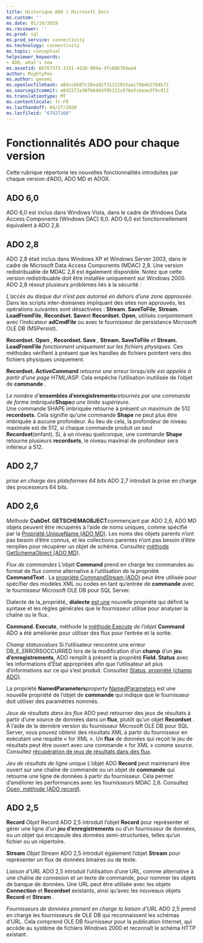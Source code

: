 ```yaml
---
title: Historique ADO | Microsoft Docs
ms.custom: ''
ms.date: 01/19/2019
ms.reviewer: ''
ms.prod: sql
ms.prod_service: connectivity
ms.technology: connectivity
ms.topic: conceptual
helpviewer_keywords:
- ADO, what's new
ms.assetid: 667673f2-3151-432b-894a-3fc60b704ea4
author: MightyPen
ms.author: genemi
ms.openlocfilehash: a84ccbb97c26ea92f31212933aac79bde2784b72
ms.sourcegitcommit: e042272a38fb646df05152c676e5cbeae3f9cd13
ms.translationtype: MT
ms.contentlocale: fr-FR
ms.lasthandoff: 04/27/2020
ms.locfileid: "67927168"
---
```

# <a name="ado-features-for-each-release"></a>Fonctionnalités ADO pour chaque version

Cette rubrique répertorie les nouvelles fonctionnalités introduites par chaque version d’ADO, ADO MD et ADOX.

## <a name="ado-60"></a>ADO 6,0

 ADO 6,0 est inclus dans Windows Vista, dans le cadre de Windows Data Access Components (Windows DAC) 6,0. ADO 6,0 est fonctionnellement équivalent à ADO 2,8.

## <a name="ado-28"></a>ADO 2,8

 ADO 2,8 était inclus dans Windows XP et Windows Server 2003, dans le cadre de Microsoft Data Access Components (MDAC) 2,8. Une version redistribuable de MDAC 2,8 est également disponible. Notez que cette version redistribuable doit être installée uniquement sur Windows 2000. ADO 2,8 résout plusieurs problèmes liés à la sécurité :

 *L’accès au disque dur n’est pas autorisé en dehors d’une zone approuvée.*
Dans les scripts inter-domaines impliquant des sites non approuvés, les opérations suivantes sont désactivées : **Stream. SaveToFile**, **Stream. LoadFromFile**, **Recordset. Save**et **Recordset. Open**, utilisés conjointement avec l’indicateur **adCmdFile** ou avec le fournisseur de persistance Microsoft OLE DB (MSPersist).

 **Recordset. Open** _,_  **Recordset. Save** _,_  **Stream. SaveToFile** _et_  **Stream. LoadFromFile**  _fonctionnent uniquement sur les fichiers physiques._
Ces méthodes vérifient à présent que les handles de fichiers pointent vers des fichiers physiques uniquement.

 **Recordset. ActiveCommand**  _retourne une erreur lorsqu’elle est appelée à partir d’une page HTML/ASP._
Cela empêche l’utilisation inutilisée de l’objet de **commande** .

 _Le nombre d'_**ensembles d’enregistrements**_retournés par une commande de forme imbriquée_**Shape**_a une limite supérieure._        
Une commande SHAPE imbriquée retourne à présent un maximum de 512 **recordsets**. Cela signifie qu’une commande **Shape** ne peut plus être imbriquée à aucune profondeur. Au lieu de cela, la profondeur de niveau maximale est de 512, si chaque commande produit un seul **Recordset**(enfant). Si, à un niveau quelconque, une commande **Shape** retourne plusieurs **recordsets**, le niveau maximal de profondeur sera inférieur à 512.

## <a name="ado-27"></a>ADO 2,7

 *prise en charge des plateformes 64 bits* ADO 2,7 introduit la prise en charge des processeurs 64 bits.

## <a name="ado-26"></a>ADO 2,6

 _Méthode_ **CubDef. GETSCHEMAOBJECT**commençant par ADO 2,6, ADO MD objets peuvent être récupérés à l’aide de noms uniques, comme spécifié par la [Propriété UniqueName (ADO MD)](../../ado/reference/ado-md-api/uniquename-property-ado-md.md).   Les noms des objets parents n’ont pas besoin d’être connus, et les collections parentes n’ont pas besoin d’être remplies pour récupérer un objet de schéma. Consultez [méthode GetSchemaObject (ADO MD)](../../ado/reference/ado-md-api/getschemaobject-method-ado-md.md).

 *Flux de commandes* L’objet **Command** prend en charge les commandes au format de flux comme alternative à l’utilisation de la propriété **CommandText** . La [propriété CommandStream (ADO)](../../ado/reference/ado-api/commandstream-property-ado.md) peut être utilisée pour spécifier des modèles XML ou codes en tant qu’entrée de **commande** avec le fournisseur Microsoft OLE DB pour SQL Server.

 Dialecte de la_propriété_ **dialecte** [est une](../../ado/reference/ado-api/dialect-property.md) nouvelle propriété qui définit la syntaxe et les règles générales que le fournisseur utilise pour analyser la chaîne ou le flux.  

 **Command. Execute**, méthode la [méthode Execute](../../ado/reference/ado-api/execute-method-ado-command.md) _de l’objet_ **Command** ADO a été améliorée pour utiliser des flux pour l’entrée et la sortie.  

 *Champ statusvalues* Si l’utilisateur rencontre une erreur DB_E_ERRORSOCCURRED lors de la modification d’un **champ** d’un **jeu d’enregistrements**, ADO remplit à présent la propriété **Field. Status** avec les informations d’État appropriées afin que l’utilisateur ait plus d’informations sur ce qui s’est produit. Consultez [Status, propriété (champ ADO)](../../ado/reference/ado-api/status-property-ado-field.md).

 La propriété **NamedParameters**_property_ [NamedParameters](../../ado/reference/ado-api/namedparameters-property-ado.md) est une nouvelle propriété de l’objet de **commande** qui indique que le fournisseur doit utiliser des paramètres nommés.  

 *Jeux de résultats dans les flux* ADO peut retourner des jeux de résultats à partir d’une source de données dans un **flux**, plutôt qu’un objet **Recordset** . À l’aide de la dernière version du fournisseur Microsoft OLE DB pour SQL Server, vous pouvez obtenir des résultats XML à partir du fournisseur en exécutant une requête « for XML ». Un **flux** de données qui reçoit le jeu de résultats peut être ouvert avec une commande « for XML » comme source. Consultez [récupération de jeux de résultats dans des flux](../../ado/guide/data/retrieving-resultsets-into-streams.md).

 *Jeu de résultats de ligne unique* L’objet ADO **Record** peut maintenant être ouvert sur une chaîne de commande ou un objet de **commande** qui retourne une ligne de données à partir du fournisseur. Cela permet d’améliorer les performances avec les fournisseurs MDAC 2,6. Consultez [Open, méthode (ADO record)](../../ado/reference/ado-api/open-method-ado-record.md).

## <a name="ado-25"></a>ADO 2,5

 **Record** _Objet_ Record ADO 2,5 introduit l’objet **Record** pour représenter et gérer une ligne d’un **jeu d’enregistrements** ou d’un fournisseur de données, ou un objet qui encapsule des données semi-structurées, telles qu’un fichier ou un répertoire.

 **Stream** _Objet_ Stream ADO 2,5 introduit également l’objet **Stream** pour représenter un flux de données binaires ou de texte.

 *Liaison d’URL* ADO 2,5 introduit l’utilisation d’une URL, comme alternative à une chaîne de connexion et un texte de commande, pour nommer les objets de banque de données. Une URL peut être utilisée avec les objets **Connection** et **Recordset** existants, ainsi qu’avec les nouveaux objets **Record** et **Stream** .

 *Fournisseurs de données prenant en charge la liaison d’URL* ADO 2,5 prend en charge les fournisseurs de OLE DB qui reconnaissent les schémas d’URL. Cela comprend OLE DB fournisseur pour la publication Internet, qui accède au système de fichiers Windows 2000 et reconnaît le schéma HTTP existant.
